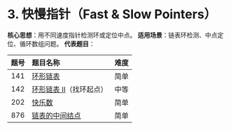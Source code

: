 # 3. **快慢指针（Fast & Slow Pointers）**

**核心思想**：用不同速度指针检测环或定位中点。
**适用场景**：链表环检测、中点定位、循环数组问题。
**代表题目**：

| 题号 | 题目名称                                                     | 难度 |
| :--: | :----------------------------------------------------------- | :--: |
| 141  | [环形链表](https://leetcode.cn/problems/linked-list-cycle/)  | 简单 |
| 142  | [环形链表 II](https://leetcode.cn/problems/linked-list-cycle-ii/)（找环起点） | 中等 |
| 202  | [快乐数](https://leetcode.cn/problems/happy-number/)         | 简单 |
| 876  | [链表的中间结点](https://leetcode.cn/problems/middle-of-the-linked-list/) | 简单 |